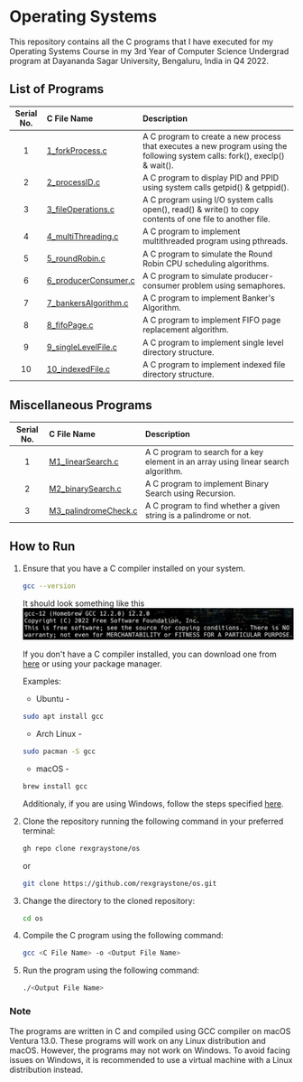 # Operating Systems

This repository contains all the C programs that I have executed for my Operating Systems Course in my 3rd Year of Computer Science Undergrad program at Dayananda Sagar University, Bengaluru, India in Q4 2022.

## List of Programs

| Serial No. | C File Name | Description |
| :---: | :--- | :--- |
| 1  | [1_forkProcess.c](https://github.com/rexgraystone/os/blob/master/1_forkProcess.c)  | A C program to create a new process that executes a new program using the following system calls: fork(), execlp() & wait(). |
| 2  | [2_processID.c](https://github.com/rexgraystone/os/blob/master/2_processID.c)  | A C program to display PID and PPID using system calls getpid() & getppid(). |
| 3  | [3_fileOperations.c](https://github.com/rexgraystone/os/blob/master/3_fileOperations.c)  | A C program using I/O system calls open(), read() & write() to copy contents of one file to another file. |
| 4  | [4_multiThreading.c](https://github.com/rexgraystone/os/blob/master/4_multiThreading.c)  | A C program to implement multithreaded program using pthreads. |
| 5  | [5_roundRobin.c](https://github.com/rexgraystone/os/blob/master/5_roundRobin.c)  | A C program to simulate the Round Robin CPU scheduling algorithms. |
| 6  | [6_producerConsumer.c](https://github.com/rexgraystone/os/blob/master/6_producerConsumer.c)  | A C program to simulate producer-consumer problem using semaphores. |
| 7  | [7_bankersAlgorithm.c](https://github.com/rexgraystone/os/blob/master/7_bankersAlgorithm.c)  | A C program to implement Banker's Algorithm. |
| 8  | [8_fifoPage.c](https://github.com/rexgraystone/os/blob/master/8_fifoPage.c)  | A C program to implement FIFO page replacement algorithm. |
| 9  | [9_singleLevelFile.c](https://github.com/rexgraystone/os/blob/master/9_singleLevelFile.c)  | A C program to implement single level directory structure. |
| 10  | [10_indexedFile.c](https://github.com/rexgraystone/os/blob/master/10_indexedFile.c)  | A C program to implement indexed file directory structure. |

## Miscellaneous Programs

| Serial No. | C File Name | Description |
| :---: | :--- | :--- |
| 1  | [M1_linearSearch.c](https://github.com/rexgraystone/os/blob/master/M1_linearSearch.c)  | A C program to search for a key element in an array using linear search algorithm. |
| 2  | [M2_binarySearch.c](https://github.com/rexgraystone/os/blob/master/M2_binarySearch.c)  | A C program to implement Binary Search using Recursion. |
| 3  | [M3_palindromeCheck.c](https://github.com/rexgraystone/os/blob/master/M3_palindromeCheck.c)  | A C program to find whether a given string is a palindrome or not. |

## How to Run

1. Ensure that you have a C compiler installed on your system.

    ```bash
    gcc --version
    ```

    It should look something like this ![GCC Version](Images/GCC_Version.png "GCC Version")

    If you don't have a C compiler installed, you can download one from [here](https://sourceforge.net/projects/mingw/) or using your package manager.

    Examples:
    - Ubuntu -

    ```bash
    sudo apt install gcc
    ```

    - Arch Linux -

    ```bash
    sudo pacman -S gcc
    ```

    - macOS -

    ```bash
    brew install gcc
    ```

    Additionaly, if you are using Windows, follow the steps specified [here](https://www.scaler.com/topics/c/c-compiler-for-windows/).

2. Clone the repository running the following command in your preferred terminal:

    ``` bash
    gh repo clone rexgraystone/os
    ```

    or

    ``` bash
    git clone https://github.com/rexgraystone/os.git
    ```

3. Change the directory to the cloned repository:

    ``` bash
    cd os
    ```

4. Compile the C program using the following command:

    ``` bash
    gcc <C File Name> -o <Output File Name>
    ```

5. Run the program using the following command:

    ``` bash
    ./<Output File Name>
    ```

### Note

The programs are written in C and compiled using GCC compiler on macOS Ventura 13.0.
These programs will work on any Linux distribution and macOS. However, the programs may not work on Windows. To avoid facing issues on Windows, it is recommended to use a virtual machine with a Linux distribution instead.
